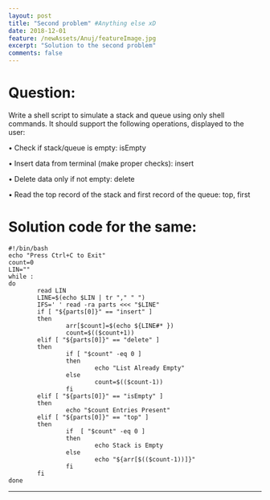 ```yaml
---
layout: post
title: "Second problem" #Anything else xD
date: 2018-12-01
feature: /newAssets/Anuj/featureImage.jpg
excerpt: "Solution to the second problem"
comments: false
---
```


# **Question:**

Write a shell script to simulate a stack and queue using only shell commands. It should
support the following operations, displayed to the user:

• Check if stack/queue is empty: isEmpty

• Insert data from terminal (make proper checks): insert

• Delete data only if not empty: delete

• Read the top record of the stack and first record of the queue: top, first 

# **Solution code for the same:**

```
#!/bin/bash
echo "Press Ctrl+C to Exit"
count=0
LIN=""
while :
do
        read LIN
        LINE=$(echo $LIN | tr "," " ")
        IFS=' ' read -ra parts <<< "$LINE"
        if [ "${parts[0]}" == "insert" ]
        then
                arr[$count]=$(echo ${LINE#* })
                count=$(($count+1))
        elif [ "${parts[0]}" == "delete" ]
        then
                if [ "$count" -eq 0 ]
                then
                        echo "List Already Empty"
                else
                        count=$(($count-1))
                fi
        elif [ "${parts[0]}" == "isEmpty" ]
        then
                echo "$count Entries Present"
        elif [ "${parts[0]}" == "top" ]
        then
                if  [ "$count" -eq 0 ]
                then
                        echo Stack is Empty
                else
                        echo "${arr[$(($count-1))]}"
                fi
        fi
done
```
---


